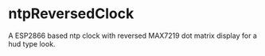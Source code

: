 # ntpReversedClock
A ESP2866 based ntp clock with reversed MAX7219 dot matrix display for a hud type look.
